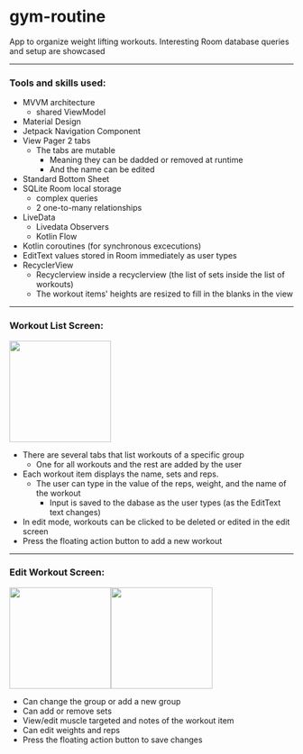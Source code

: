 # gym-routine

App to organize weight lifting workouts.
Interesting Room database queries and setup are showcased

---

### Tools and skills used:

- MVVM architecture
  - shared ViewModel
- Material Design
- Jetpack Navigation Component
- View Pager 2 tabs
  - The tabs are mutable
    - Meaning they can be dadded or removed at runtime
    - And the name can be edited
- Standard Bottom Sheet
- SQLite Room local storage
  - complex queries
  - 2 one-to-many relationships
- LiveData
  - Livedata Observers
  - Kotlin Flow
- Kotlin coroutines (for synchronous excecutions)
- EditText values stored in Room immediately as user types
- RecyclerView
  - Recyclerview inside a recyclerview (the list of sets inside the list of workouts)
  - The workout items' heights are resized to fill in the blanks in the view

---

### Workout List Screen:

<img align="center" width=180 src="https://user-images.githubusercontent.com/79296181/184086754-cdb2ebd6-3928-4f94-84eb-e9d3fe514ef7.gif" />

- There are several tabs that list workouts of a specific group
  - One for all workouts and the rest are added by the user
- Each workout item displays the name, sets and reps.
  - The user can type in the value of the reps, weight, and the name of the workout
    - Input is saved to the dabase as the user types (as the EditText text changes)
- In edit mode, workouts can be clicked to be deleted or edited in the edit screen
- Press the floating action button to add a new workout

---

### Edit Workout Screen:

<p align="left" style="display:flex">
  <img align="center" width=180 src="https://user-images.githubusercontent.com/79296181/184086797-79e00b1e-50f7-4379-a67f-1ada49586ac3.gif" />
  <img align="center" width=180 src="https://user-images.githubusercontent.com/79296181/184086816-a63c0f3b-8da1-4b41-9ffc-57605e3196c7.gif" />
</p>

- Can change the group or add a new group
- Can add or remove sets
- View/edit muscle targeted and notes of the workout item
- Can edit weights and reps
- Press the floating action button to save changes

